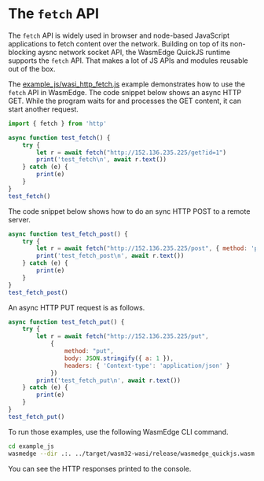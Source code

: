 # The `fetch` API

The `fetch` API is widely used in browser and node-based JavaScript applications to fetch content over the network. Building on top of its non-blocking aysnc network socket API, the WasmEdge QuickJS runtime supports the `fetch` API. That makes a lot of JS APIs and modules reusable out of the box.

The [example_js/wasi_http_fetch.js](https://github.com/second-state/wasmedge-quickjs/blob/main/example_js/wasi_http_fetch.js) example demonstrates how to use the `fetch` API in WasmEdge. The code snippet below shows an async HTTP GET. While the program waits for and processes the GET content, it can start another request.

```javascript
import { fetch } from 'http'

async function test_fetch() {
    try {
        let r = await fetch("http://152.136.235.225/get?id=1")
        print('test_fetch\n', await r.text())
    } catch (e) {
        print(e)
    }
}
test_fetch()
```

The code snippet below shows how to do an sync HTTP POST to a remote server.

```javascript
async function test_fetch_post() {
    try {
        let r = await fetch("http://152.136.235.225/post", { method: 'post', 'body': 'post_body' })
        print('test_fetch_post\n', await r.text())
    } catch (e) {
        print(e)
    }
}
test_fetch_post()
```

An async HTTP PUT request is as follows.

```javascript
async function test_fetch_put() {
    try {
        let r = await fetch("http://152.136.235.225/put",
            {
                method: "put",
                body: JSON.stringify({ a: 1 }),
                headers: { 'Context-type': 'application/json' }
            })
        print('test_fetch_put\n', await r.text())
    } catch (e) {
        print(e)
    }
}
test_fetch_put()
```

To run those examples, use the following WasmEdge CLI command.

```bash
cd example_js
wasmedge --dir .:. ../target/wasm32-wasi/release/wasmedge_quickjs.wasm wasi_http_fetch.js
```

You can see the HTTP responses printed to the console.

